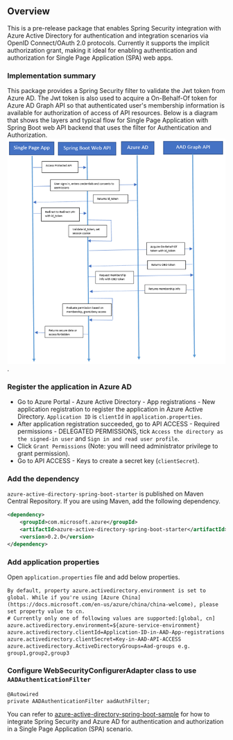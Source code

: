 ## Overview
This is a pre-release package that enables Spring Security integration with Azure Active Directory for authentication and integration scenarios via OpenID Connect/OAuth 2.0 protocols. Currently it supports the implicit authorization grant, making it ideal for enabling authentication and authorization for Single Page Application (SPA) web apps.

### Implementation summary
This package provides a Spring Security filter to validate the Jwt token from Azure AD. The Jwt token is also used to acquire a On-Behalf-Of token for Azure AD Graph API so that authenticated user's membership information is available for authorization of access of API resources. Below is a diagram that shows the layers and typical flow for Single Page Application with Spring Boot web API backend that uses the filter for Authentication and Authorization.
![Single Page Application + Spring Boot Web API + Azure AD](resource/spa-oauth2.png).
### Register the application in Azure AD
* Go to Azure Portal - Azure Active Directory - App registrations - New application registration to register the application in Azure Active Directory.  `Application ID` is `clientId` in `application.properties`.
* After application registration succeeded, go to API ACCESS - Required permissions - DELEGATED PERMISSIONS, tick `Access the directory as the signed-in user` and `Sign in and read user profile`.
* Click `Grant Permissions` (Note: you will need administrator privilege to grant permission).
* Go to API ACCESS - Keys to create a secret key (`clientSecret`).

### Add the dependency

`azure-active-directory-spring-boot-starter` is published on Maven Central Repository.
If you are using Maven, add the following dependency.

```xml
<dependency>
    <groupId>com.microsoft.azure</groupId>
    <artifactId>azure-active-directory-spring-boot-starter</artifactId>
    <version>0.2.0</version>
</dependency>
```

### Add application properties

Open `application.properties` file and add below properties.

```
By default, property azure.activedirectory.environment is set to global. While if you're using [Azure China](https://docs.microsoft.com/en-us/azure/china/china-welcome), please set property value to cn.
# Currently only one of following values are supported:[global, cn]
azure.activedirectory.environment=${azure-service-environment} 
azure.activedirectory.clientId=Application-ID-in-AAD-App-registrations
azure.activedirectory.clientSecret=Key-in-AAD-API-ACCESS
azure.activedirectory.ActiveDirectoryGroups=Aad-groups e.g. group1,group2,group3
```

### Configure WebSecurityConfigurerAdapter class to use `AADAuthenticationFilter`

```
@Autowired
private AADAuthenticationFilter aadAuthFilter;
```

You can refer to [azure-active-directory-spring-boot-sample](../../azure-spring-boot-samples/azure-active-directory-spring-boot-sample/README.md) for how to integrate Spring Security and Azure AD for authentication and authorization in a Single Page Application (SPA) scenario.
